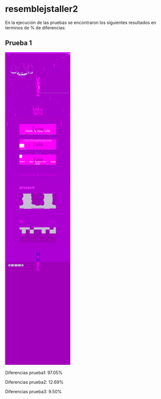 # resemblejstaller2
En la ejecución de las pruebas se encontraron los siguientes resultados en terminos de % de diferencias:

## Prueba 1
![alt-text](https://github.com/lui5f3r/resemblejstaller2/blob/master/screenshots/punto1.js/output.png)

Diferencias prueba1: 97.05%

Diferencias prueba2: 12.69% 

Diferencias prueba3: 9.50%
